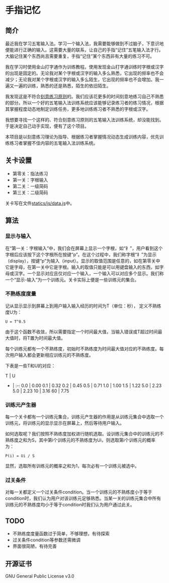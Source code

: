 # 手指记忆

## 简介

最近我在学习五笔输入法。学习一个输入法，我需要能够做到不过脑子，下意识地便能进行正确的输入。这需要大量的联系，让自己的手指“记住”五笔输入法才行。大脑记住某个东西尚且需要重复，手指“记住”某个东西非有大量的练习不可。

我在学习时使用金山打字通作为训练教程。使用发现金山打字通训练时字根或汉字的出现是固定的。无论我对某个字根或汉字的输入多么熟悉，它出现的频率也不会减少；无论我对某个字根或汉字的输入多么陌生，它出现的频率也不会增加。我一遍又一遍的训练，熟悉的还是熟悉，陌生的依旧陌生。

我发现这是不符合[刻意练习原则](https://baike.baidu.com/item/%E5%88%BB%E6%84%8F%E8%AE%AD%E7%BB%83%E7%90%86%E8%AE%BA/19845073)的。我们应该花更多的时间刻意地练习自己不熟悉的部分。所以一个好的五笔输入法训练系统应该能够记录练习者的练习情况，根据其掌握程度动态地制定训练任务，更多地训练练习者不熟悉的字根或汉字。

我想要寻找一个这样的、符合刻意练习原则的五笔输入法训练系统，却没能找到。于是决定自己动手实现，便有了这个项目。

本项目是以刻意练习理论为指导、根据练习者掌握情况动态生成训练内容，优先训练练习者掌握不佳内容的五笔输入法训练系统。

## 关卡设置

- 第零关：指法练习
- 第一关：字根输入
- 第二关：一级简码
- 第三关：二级简码

关卡写在文件[statics/js/data.js](statics/js/data.js)中。

## 算法

### 显示与输入

在“第一关：字根输入”中，我们会在屏幕上显示一个字根，如“礻”，用户看到这个字根后应该按下这个字根所在按键“p”。在这个过程中，我们称字根“礻”为显示（display），按键“p”为输入（input）。显示的取值范围是任意的，如在第零关中它是字母，在第一关中它是字根。输入的取值只能是可以用键盘输入的东西，如字母或汉字。一个显示对应且仅对应一个输入，一个输入可以对应多个显示。我们称一个“显示-输入”为一个训练元。关卡实际上便是一些训练元的集合。

### 不熟练度度量

记从显示显示到屏幕上到用户输入输入经历的时间为T（单位：秒），
定义不熟练度U为：

```
U = T^0.5
```

由于这个函数不收敛，所以需要指定一个时间最大值，当输入错误或T超过时间最大值时，将T置为时间最大值。

每个训练元都有一个不熟练度，初始时不熟练度为时间最大值对应的不熟练度。每次用户输入都会更新相应训练元的不熟练度。

下表是一些T和U的对应：

T   | U
-   | :-:
0.0 | 0.00
0.1 | 0.32
0.2 | 0.45
0.5 | 0.71
1.0 | 1.00
1.5 | 1.22
5.0 | 2.23
5.0 | 2.23
10  | 3.16
60  | 7.75

### 训练元产生器

每一个关卡都有一个训练元集合，训练元产生器的作用是从训练元集合中选取一个训练元，将训练元的显示显示在屏幕上，然后等待用户输入。

如何选取呢？我们按照不熟练度加权进行随机选取。设训练元集合中的训练元的不熟练度之和为S，其中第i个训练元的不熟练度为Ui，则选取第i个训练元的概率为：

```
P(i) = Ui / S
```

显然，选取所有训练元的概率之和为1，每次必有一个训练元被选中。

### 过关条件

对每一关都定义一个过关条件condition。当一个训练元的不熟练度小于等于condition时，我们认为用户对该训练元足够熟悉。当某一关的训练元集合中所有训练元的不熟练度均小于等于condition时我们认为用户通过此关。

## TODO

- 不熟练度度量函数过于简单，不够理想，有待探索
- 过关条件condition等参数还需微调
- 界面很简陋，有待完善

## 开源证书

GNU General Public License v3.0
